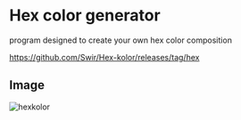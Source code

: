 # Hex color generator

program designed to create your own hex color composition

https://github.com/Swir/Hex-kolor/releases/tag/hex
## Image
![hexkolor](https://images90.fotosik.pl/703/278a375273076133gen.png)
